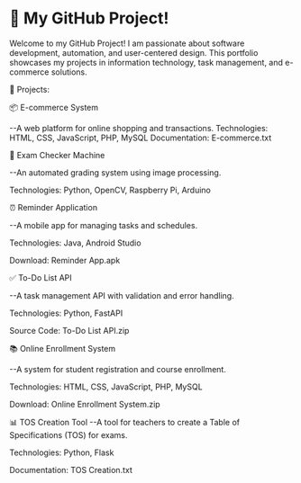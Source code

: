 # 👋 My GitHub Project! 
Welcome to my GitHub Project! I am passionate about software development, automation, and user-centered design. This portfolio showcases my projects in information technology, task management, and e-commerce solutions.

📌 Projects:

📦 E-commerce System

--A web platform for online shopping and transactions.
Technologies: HTML, CSS, JavaScript, PHP, MySQL
Documentation: E-commerce.txt

📝 Exam Checker Machine

--An automated grading system using image processing.

Technologies: Python, OpenCV, Raspberry Pi, Arduino

⏰ Reminder Application

--A mobile app for managing tasks and schedules.

Technologies: Java, Android Studio

Download: Reminder App.apk

✅ To-Do List API

--A task management API with validation and error handling.

Technologies: Python, FastAPI

Source Code: To-Do List API.zip

📚 Online Enrollment System

--A system for student registration and course enrollment.

Technologies: HTML, CSS, JavaScript, PHP, MySQL

Download: Online Enrollment System.zip

📊 TOS Creation Tool
--A tool for teachers to create a Table of Specifications (TOS) for exams.

Technologies: Python, Flask

Documentation: TOS Creation.txt
